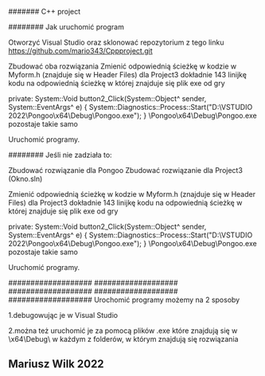 ####### C++ project


######## Jak uruchomić program 

Otworzyć Visual Studio oraz sklonować repozytorium z tego linku 
https://github.com/mario343/Cppproject.git

Zbudować oba rozwiązania
Zmienić odpowiednią ścieżkę w kodzie w Myform.h (znajduje się w Header Files) dla Project3
dokładnie 143 linijkę kodu na odpowiednią ścieżkę w której znajduje się plik exe od gry

private: System::Void button2_Click(System::Object^ sender, System::EventArgs^ e) {
		System::Diagnostics::Process::Start("D:\\VSTUDIO 2022\\Pongoo\\x64\\Debug\\Pongoo.exe"); 
	}
 \\Pongoo\\x64\\Debug\\Pongoo.exe pozostaje takie samo 
 
Uruchomić programy.



######## Jeśli nie zadziała to:

Zbudować rozwiązanie dla Pongoo
Zbudować rozwiązanie dla Project3 (Okno.sln)

Zmienić odpowiednią ścieżkę w kodzie w Myform.h (znajduje się w Header Files) dla Project3
dokładnie 143 linijkę kodu na odpowiednią ścieżkę w której znajduje się plik exe od gry


private: System::Void button2_Click(System::Object^ sender, System::EventArgs^ e) {
		System::Diagnostics::Process::Start("D:\\VSTUDIO 2022\\Pongoo\\x64\\Debug\\Pongoo.exe"); 
	}
 \\Pongoo\\x64\\Debug\\Pongoo.exe pozostaje takie samo 
 
 Uruchomić programy.
 
 
 ################### ################### ################### ################### ###################
 Urochomić programy możemy na 2 sposoby

 1.debugowując je w Visual Studio
 
 2.można też uruchomić je za pomocą plików .exe
 które znajdują się w \\x64\\Debug\\ w każdym z folderów, w którym znajdują się rozwiązania
 
 ## Mariusz Wilk 2022
  
